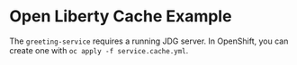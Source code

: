 # Open Liberty Cache Example
 
The `greeting-service` requires a running JDG server. In OpenShift, you can create one with `oc apply -f service.cache.yml`.

